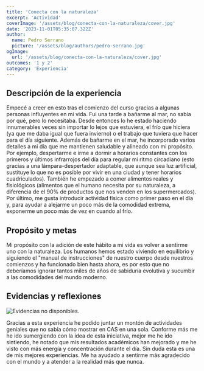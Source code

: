 ```yaml
---
title: 'Conecta con la naturaleza'
excerpt: 'Actividad'
coverImage: '/assets/blog/conecta-con-la-naturaleza/cover.jpg'
date: '2023-11-01T05:35:07.322Z'
author:
  name: Pedro Serrano
  picture: '/assets/blog/authors/pedro-serrano.jpg'
ogImage:
  url: '/assets/blog/conecta-con-la-naturaleza/cover.jpg'
outcomes: '1 y 2'
category: 'Experiencia'
---
```


## **Descripción de la experiencia**

Empecé a creer en esto tras el comienzo del curso gracias a algunas personas influyentes en mi vida. Fui una tarde a bañarme al mar, no sabía por qué, pero lo necesitaba. Desde entonces lo he estado haciendo innumerables veces sin importar lo lejos que estuviera, el frío que hiciera (ya que me daba igual que fuera invierno) o el trabajo que tuviera que hacer para el día siguiente. Además de bañarme en el mar, he incorporado varios detalles a mi día que me mantienen saludable y alineado con mi propósito. Por ejemplo, despertarme e irme a dormir a horarios constantes con los primeros y últimos infrarrojos del día para regular mi ritmo circadiano (esto gracias a una lámpara-despertador adaptable, que aunque sea luz artificial, sustituye lo que no es posible por vivir en una ciudad y tener horarios cuadriculados). También he empezado a comer alimentos reales y fisiológicos (alimentos que el humano necesita por su naturaleza, a diferencia de el 90% de productos que nos venden en los supermercados). Por último, me gusta introducir actividad física como primer paso en el día y, para ayudar a alejarme un poco más de la comodidad extrema, exponerme un poco más de vez en cuando al frío.

## **Propósito y metas**

Mi propósito con la adición de este hábito a mi vida es volver a sentirme uno con la naturaleza. Los humanos hemos estado viviendo en equilibrio y siguiendo el "manual de instrucciones" de nuestro cuerpo desde nuestros comienzos y ha funcionado bien hasta ahora, es por esto que no deberíamos ignorar tantos miles de años de sabiduría evolutiva y sucumbir a las comodidades del mundo moderno.

## __Evidencias y reflexiones__
![Evidencias no disponibles.]()

Gracias a esta experiencia he podido juntar un montón de actividades geniales que no sabía cómo mostrar en CAS en una sola. Conforme más me he ido sumergiendo con la idea de esta iniciativa, mejor me he ido sintiendo, he notado que mis resultados académicos han mejorado y me he visto con más energía y concentración durante el día. Sin duda esta es una de mis mejores experiencias. Me ha ayudado a sentirme más agradecido con el mundo y a atender a la realidad más que nunca.
